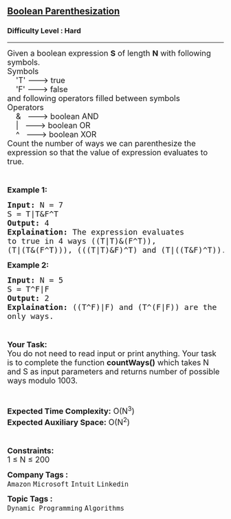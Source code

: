 <h2><a href="https://practice.geeksforgeeks.org/problems/boolean-parenthesization5610/1?utm_source=gfg&utm_medium=article&utm_campaign=bottom_sticky_on_article">Boolean Parenthesization</a></h2><h3>Difficulty Level : Hard</h3><hr><div class="problems_problem_content__Xm_eO"><p><span style="font-size:18px">Given a boolean expression <strong>S</strong>&nbsp;of length <strong>N</strong> with following symbols.<br>
Symbols<br>
&nbsp;&nbsp;&nbsp; 'T' ---&gt; true<br>
&nbsp;&nbsp;&nbsp; 'F' ---&gt; false<br>
and following operators filled between symbols<br>
Operators<br>
&nbsp;&nbsp;&nbsp; &amp;&nbsp;&nbsp; ---&gt; boolean AND<br>
&nbsp;&nbsp;&nbsp; |&nbsp;&nbsp; ---&gt; boolean OR<br>
&nbsp;&nbsp;&nbsp; ^&nbsp;&nbsp; ---&gt; boolean XOR<br>
Count the number of ways we can parenthesize the expression so that the value of expression evaluates to true.</span></p>

<p>&nbsp;</p>

<p><strong><span style="font-size:18px">Example 1:</span></strong></p>

<pre><span style="font-size:18px"><strong>Input:</strong> N = 7
S = T|T&amp;F^T
<strong>Output:</strong> 4
<strong>Explaination:</strong> The expression evaluates 
to true in 4 ways ((T|T)&amp;(F^T)), 
(T|(T&amp;(F^T))), (((T|T)&amp;F)^T) and (T|((T&amp;F)^T)).</span></pre>

<p><strong><span style="font-size:18px">Example 2:</span></strong></p>

<pre><span style="font-size:18px"><strong>Input:</strong> N = 5
S = T^F|F
<strong>Output:</strong> 2
<strong>Explaination:</strong> ((T^F)|F) and (T^(F|F)) are the 
only ways.</span></pre>

<p>&nbsp;</p>

<p><span style="font-size:18px"><strong>Your Task:</strong><br>
You do not need to read input or print anything. Your task is to complete the function <strong>countWays()</strong> which takes N and S as input parameters and returns number of possible ways modulo 1003.</span></p>

<p>&nbsp;</p>

<p><span style="font-size:18px"><strong>Expected Time Complexity:</strong> O(N<sup>3</sup>)<br>
<strong>Expected Auxiliary Space:</strong> O(N<sup>2</sup>)</span></p>

<p>&nbsp;</p>

<p><span style="font-size:18px"><strong>Constraints:</strong><br>
1 ≤ N ≤ 200&nbsp;</span></p>
</div><p><span style=font-size:18px><strong>Company Tags : </strong><br><code>Amazon</code>&nbsp;<code>Microsoft</code>&nbsp;<code>Intuit</code>&nbsp;<code>Linkedin</code>&nbsp;<br><p><span style=font-size:18px><strong>Topic Tags : </strong><br><code>Dynamic Programming</code>&nbsp;<code>Algorithms</code>&nbsp;